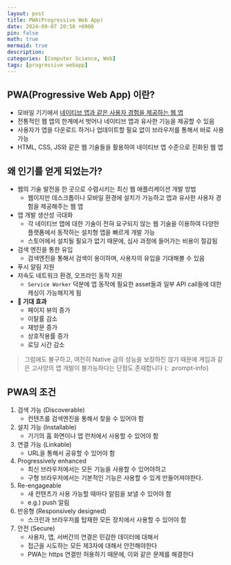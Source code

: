 ```yaml
---
layout: post
title: PWA(Progressive Web App)
date: 2024-09-07 20:58 +0900
pin: false
math: true
mermaid: true
description:
categories: [Computer Science, Web]
tags: [progressive webapp]
---
```


## PWA(Progressive Web App) 이란?

* 모바일 기기에서 <u>네이티브 앱과 같은 사용자 경험을 제공하는 웹 앱</u>
* 전통적인 웹 앱의 한계에서 벗어나 네이티브 앱과 유사한 기능을 제공할 수 있음
* 사용자가 앱을 다운로드 하거나 업데이트할 필요 없이 브라우저를 통해서 바로 사용 가능
* HTML, CSS, JS와 같은 웹 기술들을 활용하여 네이티브 앱 수준으로 진화된 웹 앱

## 왜 인기를 얻게 되었는가?

* 웹의 기술 발전을 한 곳으로 수렴시키는 최신 웹 애플리케이션 개발 방법
  * 웹이지만 데스크톱이나 모바일 환경에 설치가 가능하고 앱과 유사한 사용자 경험을 제공해주는 웹 앱
* 앱 개발 생산성 극대화
  * 각 네이티브 앱에 대한 기술이 전혀 요구되지 않는 웹 기술을 이용하여 다양한 플랫폼에서 동작하는 설치형 앱을 빠르게 개발 가능
  * 스토어에서 설치될 필요가 없기 때문에, 심사 과정에 들어가는 비용이 절감됨
* 검색 엔진을 통한 유입
  * 검색엔진을 통해서 검색이 용이하며, 사용자의 유입을 기대해볼 수 있음
* 푸시 알림 지원
* 저속도 네트워크 환경, 오프라인 동작 지원
  * `Service Worker` 덕분에 앱 동작에 필요한 asset들과 일부 API call들에 대한 캐싱이 가능해지게 됨
* **🌟 기대 효과**
  * 페이지 뷰의 증가
  * 이탈률 감소
  * 재방문 증가
  * 상호작용률 증가
  * 로딩 시간 감소

> 그럼에도 불구하고, 여전히 Native 급의 성능을 보장하진 않기 때문에 게임과 같은 고사양의 앱 개발이 불가능하다는 단점도 존재합니다
{: .prompt-info}



## PWA의 조건

1. 검색 가능 (Discoverable)
   * 컨텐츠를 검색엔진을 통해서 찾을 수 있어야 함
2. 설치 가능 (Installable)
   * 기기의 홈 화면이나 앱 런처에서 사용할 수 있어야 함
3. 연결 가능 (Linkable)
   * URL을 통해서 공유할 수 있어야 함
4. Progressively enhanced
   * 최신 브라우저에서는 모든 기능을 사용할 수 있어야하고
   * 구형 브라우저에서는 기본적인 기능은 사용할 수 있게 만들어져야한다.
5. Re-engageable
   * 새 컨텐츠가 사용 가능할 때마다 알림을 보낼 수 있어야 함
   * e.g.) push 알림
6. 반응형 (Responsively designed)
   * 스크린과 브라우저를 탑재한 모든 장치에서 사용할 수 있어야 함
7. 안전 (Secure)
   * 사용자, 앱, 서버간의 연결은 민감한 데이터에 대해서
   * 접근을 시도하는 모든 제3자에 대해서 안전해야한다
   * PWA는 https 연결만 허용하기 때문에, 이와 같은 문제를 해결한다



